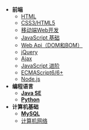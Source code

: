 * **前端**
    * [HTML](HTML/readme)
    * [CSS3/HTML5](CSS/readme)
    * [移动端Web开发](MobileWebDev/readme)
    * [JavaScript 基础](JavaScript/readme)
    * [Web Api（DOM和BOM）](WebApi/readme)
    * [jQuery](jQuery/readme)
    * [Ajax](Ajax/readme)
    * [JavaScript 进阶](JS-Advance/readme)
    * [ECMAScript6/6+](ECMAScript6+/readme)
    * [Node.js](Node.js/readme)
* **编程语言**
    * [**Java SE**](Java/readme)
    * [**Python**](Python/readme)
* **计算机基础**
    * [**MySQL**](MySQL/readme)
    * [计算机网络](C-Network/readme)
